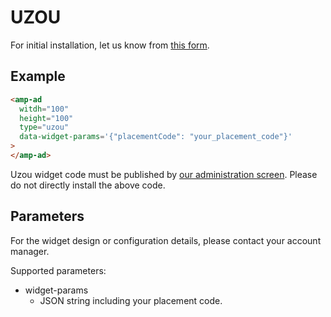 <!---
Copyright 2016 The AMP HTML Authors. All Rights Reserved.

Licensed under the Apache License, Version 2.0 (the "License");
you may not use this file except in compliance with the License.
You may obtain a copy of the License at

      http://www.apache.org/licenses/LICENSE-2.0

Unless required by applicable law or agreed to in writing, software
distributed under the License is distributed on an "AS-IS" BASIS,
WITHOUT WARRANTIES OR CONDITIONS OF ANY KIND, either express or implied.
See the License for the specific language governing permissions and
limitations under the License.
-->

# UZOU

For initial installation, let us know from [this form](https://docs.google.com/forms/d/e/1FAIpQLSdq18-oOnVZNuJG2pAAzMyjyfCVU69RryUJWwjwMbYLkOY4Zg/viewform).

## Example

```html
<amp-ad
  witdh="100"
  height="100"
  type="uzou"
  data-widget-params='{"placementCode": "your_placement_code"}'
>
</amp-ad>
```

Uzou widget code must be published by [our administration screen](https://uzou.speee-ad.jp/). Please do not directly install the above code.

## Parameters

For the widget design or configuration details, please contact your account manager.

Supported parameters:

-   widget-params
    -   JSON string including your placement code.
